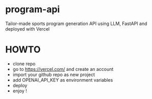 # program-api
Tailor-made sports program generation API using LLM, FastAPI and deployed with Vercel

# HOWTO
- clone repo
- go to https://vercel.com/ and create an account
- import your github repo as new project
- add OPENAI_API_KEY as environment variables
- deploy
- enjoy !